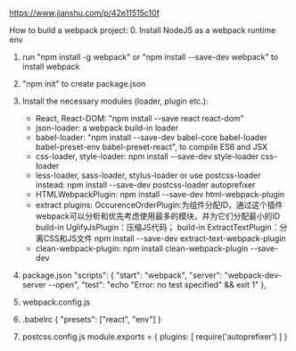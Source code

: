 https://www.jianshu.com/p/42e11515c10f

How to build a webpack project:
0. Install NodeJS as a webpack runtime env
1. run "npm install -g webpack" or "npm install --save-dev webpack" to install webpack
2. "npm init" to create package.json
3. Install the necessary modules (loader, plugin etc.):
   - React, React-DOM: "npm install --save react react-dom"
   - json-loader: a webpack build-in loader
   - babel-loader: "npm install --save-dev babel-core babel-loader babel-preset-env babel-preset-react", to compile   ES6 and JSX 
   - css-loader, style-loader: npm install --save-dev style-loader css-loader
   - less-loader, sass-loader, stylus-loader or use postcss-loader instead: npm install --save-dev postcss-loader autoprefixer
   - HTMLWebpackPlugin: npm install --save-dev html-webpack-plugin
   - extract plugins:
     OccurenceOrderPlugin:为组件分配ID，通过这个插件webpack可以分析和优先考虑使用最多的模块，并为它们分配最小的ID build-in
     UglifyJsPlugin：压缩JS代码； build-in
     ExtractTextPlugin：分离CSS和JS文件 npm install --save-dev extract-text-webpack-plugin
   - clean-webpack-plugin: npm install clean-webpack-plugin --save-dev 
4. package.json
   "scripts": {
     "start": "webpack",
     "server": "webpack-dev-server --open",
     "test": "echo \"Error: no test specified\" && exit 1"
   },
5. webpack.config.js

6. .babelrc
{ "presets": ["react", "env"] }
7. postcss.config.js
module.exports = {
    plugins: [
        require('autoprefixer')
    ]
}